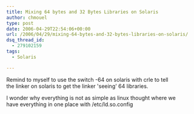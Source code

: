 ```yaml
---
title: Mixing 64 bytes and 32 Bytes Libraries on Solaris
author: chmouel
type: post
date: 2006-04-29T22:54:06+00:00
url: /2006/04/29/mixing-64-bytes-and-32-bytes-libraries-on-solaris/
dsq_thread_id:
  - 279102159
tags:
  - Solaris

---
```

Remind to myself to use the switch -64 on solaris with crle to tell  
the linker on solaris to get the linker 'seeing' 64 libraries.

I wonder why everything is not as simple as linux thought where we  
have everything in one place with /etc/ld.so.config